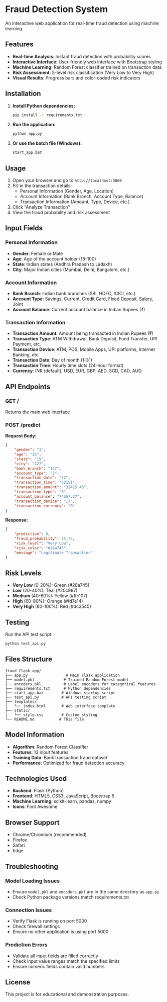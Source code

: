 # Fraud Detection System

An interactive web application for real-time fraud detection using machine learning.

## Features

- **Real-time Analysis**: Instant fraud detection with probability scores
- **Interactive Interface**: User-friendly web interface with Bootstrap styling
- **Machine Learning**: Random Forest classifier trained on transaction data
- **Risk Assessment**: 5-level risk classification (Very Low to Very High)
- **Visual Results**: Progress bars and color-coded risk indicators

## Installation

1. **Install Python dependencies:**
   ```bash
   pip install -r requirements.txt
   ```

2. **Run the application:**
   ```bash
   python app.py
   ```

3. **Or use the batch file (Windows):**
   ```bash
   start_app.bat
   ```

## Usage

1. Open your browser and go to `http://localhost:5000`
2. Fill in the transaction details:
   - Personal Information (Gender, Age, Location)
   - Account Information (Bank Branch, Account Type, Balance)
   - Transaction Information (Amount, Type, Device, etc.)
3. Click "Analyze Transaction"
4. View the fraud probability and risk assessment

## Input Fields

### Personal Information
- **Gender**: Female or Male
- **Age**: Age of the account holder (18-100)
- **State**: Indian states (Andhra Pradesh to Ladakh)
- **City**: Major Indian cities (Mumbai, Delhi, Bangalore, etc.)

### Account Information
- **Bank Branch**: Indian bank branches (SBI, HDFC, ICICI, etc.)
- **Account Type**: Savings, Current, Credit Card, Fixed Deposit, Salary, Joint
- **Account Balance**: Current account balance in Indian Rupees (₹)

### Transaction Information
- **Transaction Amount**: Amount being transacted in Indian Rupees (₹)
- **Transaction Type**: ATM Withdrawal, Bank Deposit, Fund Transfer, UPI Payment, etc.
- **Transaction Device**: ATM, POS, Mobile Apps, UPI platforms, Internet Banking, etc.
- **Transaction Date**: Day of month (1-31)
- **Transaction Time**: Hourly time slots (24-hour format)
- **Currency**: INR (default), USD, EUR, GBP, AED, SGD, CAD, AUD

## API Endpoints

### GET /
Returns the main web interface

### POST /predict
**Request Body:**
```json
{
    "gender": "1",
    "age": "35",
    "state": "15",
    "city": "127",
    "bank_branch": "127",
    "account_type": "2",
    "transaction_date": "22",
    "transaction_time": "52151",
    "transaction_amount": "32415.45",
    "transaction_type": "3",
    "account_balance": "74557.27",
    "transaction_device": "17",
    "transaction_currency": "0"
}
```

**Response:**
```json
{
    "prediction": 0,
    "fraud_probability": 15.75,
    "risk_level": "Very Low",
    "risk_color": "#28a745",
    "message": "Legitimate Transaction"
}
```

## Risk Levels

- **Very Low** (0-20%): Green (#28a745)
- **Low** (20-40%): Teal (#20c997)
- **Medium** (40-60%): Yellow (#ffc107)
- **High** (60-80%): Orange (#fd7e14)
- **Very High** (80-100%): Red (#dc3545)

## Testing

Run the API test script:
```bash
python test_api.py
```

## Files Structure

```
fraud_flask_app/
├── app.py                 # Main Flask application
├── model.pkl             # Trained Random Forest model
├── encoders.pkl          # Label encoders for categorical features
├── requirements.txt      # Python dependencies
├── start_app.bat        # Windows startup script
├── test_api.py          # API testing script
├── templates/
│   └── index.html       # Web interface template
├── static/
│   └── style.css        # Custom styling
└── README.md           # This file
```

## Model Information

- **Algorithm**: Random Forest Classifier
- **Features**: 13 input features
- **Training Data**: Bank transaction fraud dataset
- **Performance**: Optimized for fraud detection accuracy

## Technologies Used

- **Backend**: Flask (Python)
- **Frontend**: HTML5, CSS3, JavaScript, Bootstrap 5
- **Machine Learning**: scikit-learn, pandas, numpy
- **Icons**: Font Awesome

## Browser Support

- Chrome/Chromium (recommended)
- Firefox
- Safari
- Edge

## Troubleshooting

### Model Loading Issues
- Ensure `model.pkl` and `encoders.pkl` are in the same directory as `app.py`
- Check Python package versions match requirements.txt

### Connection Issues
- Verify Flask is running on port 5000
- Check firewall settings
- Ensure no other application is using port 5000

### Prediction Errors
- Validate all input fields are filled correctly
- Check input value ranges match the specified limits
- Ensure numeric fields contain valid numbers

## License

This project is for educational and demonstration purposes.
